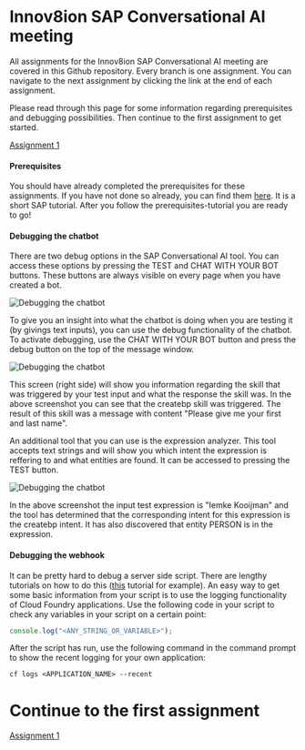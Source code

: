 # Innov8ion SAP Conversational AI meeting
All assignments for the Innov8ion SAP Conversational AI meeting are covered in this Github repository. Every branch is one assignment. You can navigate to the next assignment by clicking the link at the end of each assignment.

Please read through this page for some information regarding prerequisites and debugging possibilities. Then continue to the first assignment to get started.

[Assignment 1](https://github.com/iemkek/SAP_Conversational_AI_Assignments/tree/1_Chatbot_with_simple_response)

#### Prerequisites
You should have already completed the prerequisites for these assignments. If you have not done so already, you can find them [here](https://help.sap.com/viewer/65de2977205c403bbc107264b8eccf4b/Cloud/en-US/772b45ce6c46492b908d4c985add932a.html). It is a short SAP tutorial. After you follow the prerequisites-tutorial you are ready to go! 

#### Debugging the chatbot
There are two debug options in the SAP Conversational AI tool. You can access these options by pressing the TEST and CHAT WITH YOUR BOT buttons. These buttons are always visible on every page when you have created a bot.

![Debugging the chatbot](https://github.com/iemkek/SAP_Conversational_AI_Assignments/blob/master/img/chatbotDebug.png)

To give you an insight into what the chatbot is doing when you are testing it (by givings text inputs), you can use the debug functionality of the chatbot. To activate debugging, use the CHAT WITH YOUR BOT button and press the debug button on the top of the message window.

![Debugging the chatbot](https://github.com/iemkek/SAP_Conversational_AI_Assignments/blob/master/img/chatbotDebug1.png)

This screen (right side) will show you information regarding the skill that was triggered by your test input and what the response the skill was. In the above screenshot you can see that the createbp skill was triggered. The result of this skill was a message with content "Please give me your first and last name".

An additional tool that you can use is the expression analyzer. This tool accepts text strings and will show you which intent the expression is reffering to and what entities are found. It can be accessed to pressing the TEST button.

![Debugging the chatbot](https://github.com/iemkek/SAP_Conversational_AI_Assignments/blob/master/img/chatbotDebug2.png)

In the above screenshot the input test expression is "Iemke Kooijman" and the tool has determined that the corresponding intent for this expression is the createbp intent. It has also discovered that entity PERSON is in the expression.

#### Debugging the webhook
It can be pretty hard to debug a server side script. There are lengthy tutorials on how to do this ([this](https://blogs.sap.com/2019/08/02/cloudfoundryfun-7-connect-vs-code-to-deployed-cloud-applications) tutorial for example). An easy way to get some basic information from your script is to use the logging functionality of Cloud Foundry applications. Use the following code in your script to check any variables in your script on a certain point:

```javascript
console.log("<ANY_STRING_OR_VARIABLE>");
```

After the script has run, use the following command in the command prompt to show the recent logging for your own application:

```
cf logs <APPLICATION_NAME> --recent
```

# Continue to the first assignment
[Assignment 1](https://github.com/iemkek/SAP_Conversational_AI_Assignments/tree/1_Chatbot_with_simple_response)
